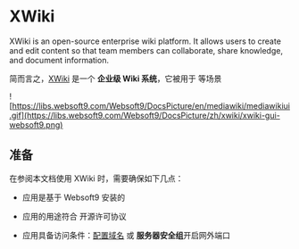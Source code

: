 # XWiki

XWiki is an open-source enterprise wiki platform. It allows users to create and edit content so that team members can collaborate, share knowledge, and document information.

简而言之，[XWiki](https://www.xwiki.org/) 是一个 **企业级 Wiki 系统**，它被用于  等场景


![https://libs.websoft9.com/Websoft9/DocsPicture/en/mediawiki/mediawikiui.gif](https://libs.websoft9.com/Websoft9/DocsPicture/zh/xwiki/xwiki-gui-websoft9.png)


## 准备

在参阅本文档使用 XWiki 时，需要确保如下几点：

- 应用是基于 Websoft9 安装的

- 应用的用途符合 [](https://some_license_url) 开源许可协议

- 应用具备访问条件：[配置域名](./guide/appsetdomain) 或 **服务器安全组**开启网外端口